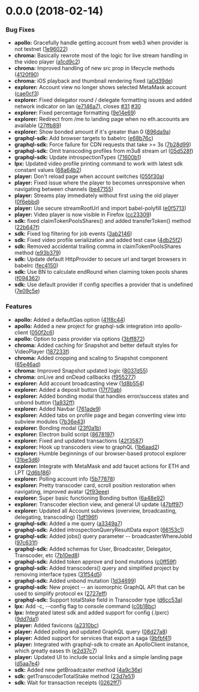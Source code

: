 <a name="0.0.0"></a>
# 0.0.0 (2018-02-14)


### Bug Fixes

* **apollo:** Gracefully handle getting account from web3 when provider is not testnet ([1e96022](https://github.com/livepeer/livepeerjs/commit/1e96022))
* **chroma:** Basically rewrote most of the logic for live stream handling in the video player ([a1cd9c2](https://github.com/livepeer/livepeerjs/commit/a1cd9c2))
* **chroma:** Improved handling of new src prop in lifecycle methods ([4120f90](https://github.com/livepeer/livepeerjs/commit/4120f90))
* **chroma:** iOS playback and thumbnail rendering fixed ([a0d39de](https://github.com/livepeer/livepeerjs/commit/a0d39de))
* **explorer:** Account view no longer shows selected MetaMask account ([cae0cf3](https://github.com/livepeer/livepeerjs/commit/cae0cf3))
* **explorer:** Fixed delegator round / delegate formatting issues and added network indicator on lan ([e7146a7](https://github.com/livepeer/livepeerjs/commit/e7146a7)), closes [#31](https://github.com/livepeer/livepeerjs/issues/31) [#30](https://github.com/livepeer/livepeerjs/issues/30)
* **explorer:** Fixed percentage formatting ([9e14e69](https://github.com/livepeer/livepeerjs/commit/9e14e69))
* **explorer:** Redirect from /me to landing page when no eth.accounts are available ([27ffb89](https://github.com/livepeer/livepeerjs/commit/27ffb89))
* **explorer:** Show bonded amount if it's greater than 0 ([896da9a](https://github.com/livepeer/livepeerjs/commit/896da9a))
* **graphql-sdk:** Add browser targets to babelrc ([e68b76c](https://github.com/livepeer/livepeerjs/commit/e68b76c))
* **graphql-sdk:** Force failure for CDN requests that take >= 3s ([7b28d99](https://github.com/livepeer/livepeerjs/commit/7b28d99))
* **graphql-sdk:** Omit transcoding profiles from  m3u8 stream url ([05d528f](https://github.com/livepeer/livepeerjs/commit/05d528f))
* **graphql-sdk:** Update introspectionTypes ([71600b1](https://github.com/livepeer/livepeerjs/commit/71600b1))
* **lpx:** Updated video profile printing command to work with latest sdk constant values ([68a64b2](https://github.com/livepeer/livepeerjs/commit/68a64b2))
* **player:** Don't reload page when account switches ([055f30a](https://github.com/livepeer/livepeerjs/commit/055f30a))
* **player:** Fixed issue where the player to becomes unresponsive when navigating between channels ([be47155](https://github.com/livepeer/livepeerjs/commit/be47155))
* **player:** Streams play immediately without first using the old player ([0f6ebbd](https://github.com/livepeer/livepeerjs/commit/0f6ebbd))
* **player:** Use secure streamRootUrl and import babel-polyfill ([e0f5713](https://github.com/livepeer/livepeerjs/commit/e0f5713))
* **player:** Video player is now visible in Firefox ([cc23309](https://github.com/livepeer/livepeerjs/commit/cc23309))
* **sdk:** fixed claimTokenPoolsShares() and added transferToken() method ([22b647f](https://github.com/livepeer/livepeerjs/commit/22b647f))
* **sdk:** Fixed log filtering for job events ([3ab2146](https://github.com/livepeer/livepeerjs/commit/3ab2146))
* **sdk:** Fixed video profile serialization and added test case ([4db25f2](https://github.com/livepeer/livepeerjs/commit/4db25f2))
* **sdk:** Removed accidental trailing comma in claimTokenPoolsShares method ([e93b379](https://github.com/livepeer/livepeerjs/commit/e93b379))
* **sdk:** Update default HttpProvider to secure url and target browsers in babelrc ([fec4150](https://github.com/livepeer/livepeerjs/commit/fec4150))
* **sdk:** Use BN to calculate endRound when claiming token pools shares ([f094362](https://github.com/livepeer/livepeerjs/commit/f094362))
* **sdk:** Use default provider if config specifies a provider that is undefined ([7e09c5e](https://github.com/livepeer/livepeerjs/commit/7e09c5e))


### Features

* **apollo:** Added a defaultGas option ([41f8c44](https://github.com/livepeer/livepeerjs/commit/41f8c44))
* **apollo:** Added a new project for graphql-sdk integration into apollo-client ([050f2c6](https://github.com/livepeer/livepeerjs/commit/050f2c6))
* **apollo:** Option to pass provider via options ([3bff872](https://github.com/livepeer/livepeerjs/commit/3bff872))
* **chroma:** Added caching for Snapshot and better default styles for VideoPlayer ([187233f](https://github.com/livepeer/livepeerjs/commit/187233f))
* **chroma:** Added cropping and scaling to Snapshot component ([65e46ad](https://github.com/livepeer/livepeerjs/commit/65e46ad))
* **chroma:** Improved Snapshot updated logic ([8037d55](https://github.com/livepeer/livepeerjs/commit/8037d55))
* **chroma:** onLive and onDead callbacks ([f955277](https://github.com/livepeer/livepeerjs/commit/f955277))
* **explorer:** Add account broadcasting view ([1d8b554](https://github.com/livepeer/livepeerjs/commit/1d8b554))
* **explorer:** Added a deposit button ([17f70ab](https://github.com/livepeer/livepeerjs/commit/17f70ab))
* **explorer:** Added bonding modal that handles error/success states and unbond button ([1a932ff](https://github.com/livepeer/livepeerjs/commit/1a932ff))
* **explorer:** Added Navbar ([761ade9](https://github.com/livepeer/livepeerjs/commit/761ade9))
* **explorer:** Added tabs on profile page and began converting view into subview modules ([7b36e43](https://github.com/livepeer/livepeerjs/commit/7b36e43))
* **explorer:** Bonding modal ([23f0a1b](https://github.com/livepeer/livepeerjs/commit/23f0a1b))
* **explorer:** Electron build script ([8678197](https://github.com/livepeer/livepeerjs/commit/8678197))
* **explorer:** Fixed and updated transactions ([42f3587](https://github.com/livepeer/livepeerjs/commit/42f3587))
* **explorer:** Hook up transcoders view to graphQL ([1b6aad2](https://github.com/livepeer/livepeerjs/commit/1b6aad2))
* **explorer:** Humble beginnings of our browser-based protocol explorer ([31be3d6](https://github.com/livepeer/livepeerjs/commit/31be3d6))
* **explorer:** Integrate with MetaMask and add faucet actions for ETH and LPT ([2d6b186](https://github.com/livepeer/livepeerjs/commit/2d6b186))
* **explorer:** Polling account info ([5b77878](https://github.com/livepeer/livepeerjs/commit/5b77878))
* **explorer:** Pretty transcoder card, scroll position restoration when navigating, improved avatar ([2f93eee](https://github.com/livepeer/livepeerjs/commit/2f93eee))
* **explorer:** Super basic functioning Bonding button ([6a48e92](https://github.com/livepeer/livepeerjs/commit/6a48e92))
* **explorer:** Transcoder election view, and general UI update ([47bff97](https://github.com/livepeer/livepeerjs/commit/47bff97))
* **explorer:** Updated all Account subviews (overview, broadcasting, delegating, transcoding) ([1df196f](https://github.com/livepeer/livepeerjs/commit/1df196f))
* **graphql-sdk:** Added a me query ([a3349a7](https://github.com/livepeer/livepeerjs/commit/a3349a7))
* **graphql-sdk:** Added introspectionQueryResultData export ([66153c1](https://github.com/livepeer/livepeerjs/commit/66153c1))
* **graphql-sdk:** Added jobs() query parameter -- broadcasterWhereJobId ([97c631f](https://github.com/livepeer/livepeerjs/commit/97c631f))
* **graphql-sdk:** Added schemas for User, Broadcaster, Delegator, Transcoder, etc ([7b10ed8](https://github.com/livepeer/livepeerjs/commit/7b10ed8))
* **graphql-sdk:** Added token approve and bond mutations ([c0ff59f](https://github.com/livepeer/livepeerjs/commit/c0ff59f))
* **graphql-sdk:** Added transcoders() query and simplified project by removing interface types ([31f54d5](https://github.com/livepeer/livepeerjs/commit/31f54d5))
* **graphql-sdk:** Added unbond mutation ([1d34699](https://github.com/livepeer/livepeerjs/commit/1d34699))
* **graphql-sdk:** New project -- an isomorphic GraphQL API that can be used to simplify protocol ex ([2727eff](https://github.com/livepeer/livepeerjs/commit/2727eff))
* **graphql-sdk:** Support totalStake field in Transcoder type ([d6cc53a](https://github.com/livepeer/livepeerjs/commit/d6cc53a))
* **lpx:** Add -c, --config flag to console command ([c0b18bc](https://github.com/livepeer/livepeerjs/commit/c0b18bc))
* **lpx:** Integrated latest sdk and added support for config (.lpxrc) ([9dd7da1](https://github.com/livepeer/livepeerjs/commit/9dd7da1))
* **player:** Added favicons ([a2310bc](https://github.com/livepeer/livepeerjs/commit/a2310bc))
* **player:** Added polling and updated GraphQL query ([08d27a8](https://github.com/livepeer/livepeerjs/commit/08d27a8))
* **player:** Added support for services that export a saga ([9bfbf41](https://github.com/livepeer/livepeerjs/commit/9bfbf41))
* **player:** Integrated with graphql-sdk to create an ApolloClient instance, which greatly eases th ([e2d37c7](https://github.com/livepeer/livepeerjs/commit/e2d37c7))
* **player:** Updated UI to include social links and a simple landing page ([d5aa7e4](https://github.com/livepeer/livepeerjs/commit/d5aa7e4))
* **sdk:** Added new getBroadcaster method ([4a9c36e](https://github.com/livepeer/livepeerjs/commit/4a9c36e))
* **sdk:** getTranscoderTotalStake method ([23d7e51](https://github.com/livepeer/livepeerjs/commit/23d7e51))
* **sdk:** Wait for transaction receipts ([0262ff7](https://github.com/livepeer/livepeerjs/commit/0262ff7))



